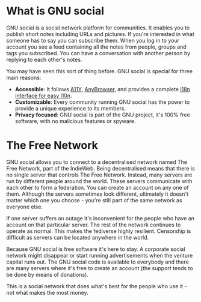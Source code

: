 # What is GNU social

GNU social is a social network platform for communities. It enables you to publish
short notes including URLs and pictures. If you're interested in what someone has
to say you can subscribe them. When you log in to your account you see a feed
containing all the notes from people, groups and tags you subscribed.
You can have a conversation with another person by replying to each other's notes.

You may have seen this sort of thing before. GNU social is special for three main
reasons:

* **Accessible**: It follows [A11Y](https://www.a11yproject.com/),
[AnyBrowser](https://anybrowser.org/campaign/), and provides a complete [i18n interface
for easy l10n](https://blog.mozilla.org/l10n/2011/12/14/i18n-vs-l10n-whats-the-diff/).
* **Customizable**: Every community running GNU social has the power to provide a
unique experience to its members. 
* **Privacy focused**: GNU social is part of the GNU project, it's 100% free software,
with no malicious features or spyware.

# The Free Network

GNU social allows you to connect to a decentralised network named The Free Network,
part of the IndieWeb. Being decentralised means that there is no single server that
controls The Free Network. Instead, many servers are run by different people around
the world. These servers communicate with each other to form a federation. You can
create an account on any one of them. Although the servers sometimes look different,
ultimately it doesn't matter which one you choose - you're still part of the same
network as everyone else.

If one server suffers an outage it's inconvenient for the people who have an
account on that particular server. The rest of the network continues to operate as
normal. This makes the fediverse highly resilient. Censorship is difficult as servers
can be located anywhere in the world.

Because GNU social is free software it's here to stay. A corporate social network
might disappear or start running advertisements when the venture capital runs out.
The GNU social code is available to everybody and there are many servers where it's
free to create an account (the support tends to be done by means of donations).

This is a social network that does what's best for the people who use it - not what
makes the most money.

